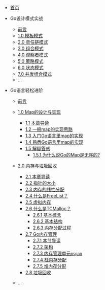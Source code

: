 * [首页](/)
* Go设计模式实战

  * [前言](patterns/)
  * [1.0 模板模式](patterns/template)
  * [2.0 责任链模式](patterns/responsiblity)
  * [3.0 组合模式](patterns/component)
  * [4.0 观察者模式](patterns/observor)
  * [5.0 策略模式](patterns/strategy)
  * [6.0 状态模式](patterns/state)
  * [7.0 并发组合模式](patterns/concurrency-component)
  * ...

* Go语言轻松进阶
  * [前言](kernal/)
  * [1.0 Map的设计与实现](kernal/map)
    * [1.1 本章导读](kernal/map?id=导读)
    * [1.2 一般map的实现思路](/kernal/map?id=一般map的实现思路)
    * [1.3 入门Go语言里map的实现](/kernal/map?id=go语言里map的实现思路入门程度)
    * [1.4 熟悉Go语言里map的实现](/kernal/map?id=go语言里map的实现思路熟悉程度)
    * [1.5 解疑答惑]()
      * [1.5.1 为什么说Go的Map是无序的?](/kernal/map-range)
      <!-- * [1.5.2 为什么读不到key时没有Panic?]() -->
      <!-- * [1.5.3 为什么并发写操作会Panic?]() -->

  * [2.0 内存与垃圾回收](kernal/memory)
    * [2.1 本章导读](kernal/memory?id=导读)
    * [2.2 指针的大小](kernal/memory-pointer)
    * [2.3 内存的线性分配](kernal/tcmalloc?id=内存的线性分配)
    * [2.4 什么是FreeList？](kernal/tcmalloc?id=什么是freelist？)
    * [2.5 虚拟内存](kernal/tcmalloc?id=虚拟内存)
    * [2.6 什么是TCMalloc？](kernal/tcmalloc?id=什么是tcmalloc？)
      * [2.6.1 基本概念](kernal/tcmalloc?id=TCMalloc中的五个基本概念)
      * [2.6.2 基本结构](kernal/tcmalloc?id=解密Tcmalloc的基本结构)
      * [2.6.3 内存分配过程](kernal/tcmalloc?id=解密Tcmalloc的内存分配过程)
    * [2.7 Go内存管理](kernal/memory-arch)
      * [2.7.1 本节导读](kernal/memory-arch?id=导读)
      * [2.7.2 架构](kernal/memory-arch?id=go内存管理架构)
      * [2.7.3 内存管理单元`mspan`](kernal/memory-mspan)
      * [2.7.4 栈内存分配](kernal/memory-heap)
      * [2.7.5 堆内存分配](kernal/memory-stack)
    * [2.8 垃圾回收](kernal/memory-gc)
      
  * ...